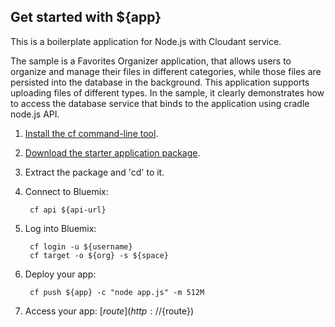 Get started with ${app}
-------------------------------------
This is a boilerplate application for Node.js with Cloudant service.

The sample is a Favorites Organizer application, that allows users to organize and manage their files in different categories, while those files are persisted into the database in the background. This application supports uploading files of different types. In the sample, it clearly demonstrates how to access the database service that binds to the application using cradle node.js API.

1. [Install the cf command-line tool](${doc-url}/#starters/buildingweb.html#install_cf).
2. [Download the starter application package](${ace-url}/rest/apps/${app-guid}/starter-download).
3. Extract the package and 'cd' to it.
4. Connect to Bluemix:

		cf api ${api-url}

5. Log into Bluemix:

		cf login -u ${username}
		cf target -o ${org} -s ${space}
		
6. Deploy your app:

		cf push ${app} -c "node app.js" -m 512M

7. Access your app: [${route}](http://${route})
